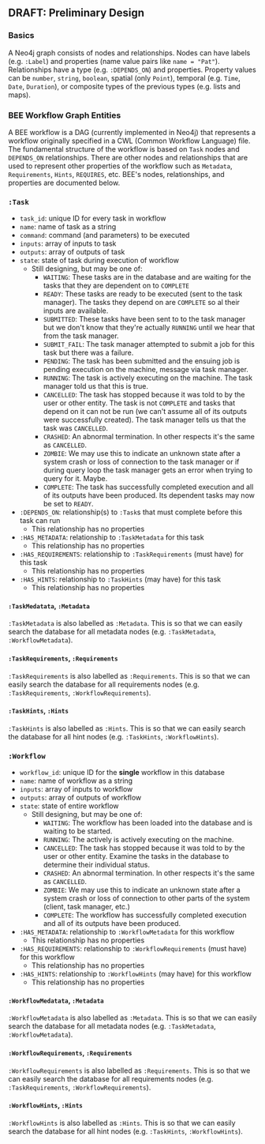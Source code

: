## DRAFT: Preliminary Design

### Basics

A Neo4j graph consists of nodes and relationships. Nodes can have labels (e.g. `:Label`) and properties (name value pairs like `name = "Pat"`). Relationships have a type (e.g. `:DEPENDS_ON`) and properties. Property values can be `number`, `string`, `boolean`, spatial (only `Point`), temporal (e.g. `Time`, `Date`, `Duration`), or composite types of the previous types (e.g. lists and maps).

### BEE Workflow Graph Entities

A BEE workflow is a DAG (currently implemented in Neo4j) that represents a workflow originally specified in a CWL (Common Workflow Language) file. The fundamental structure of the workflow is based on `Task` nodes and `DEPENDS_ON` relationships. There are other nodes and relationships that are used to represent other properties of the workflow such as `Metadata`, `Requirements`, `Hints`, `REQUIRES`, etc. BEE's nodes, relationships, and properties are documented below.

### `:Task`

* `task_id`: unique ID for every task in workflow
* `name`: name of task as a string
* `command`: command (and parameters) to be executed
* `inputs`: array of inputs to task
* `outputs`: array of outputs of task
* `state`: state of task during execution of workflow
    - Still designing, but may be one of:
        - `WAITING`: These tasks are in the database and are waiting for the tasks that they are dependent on to `COMPLETE`
        - `READY`: These tasks are ready to be executed (sent to the task manager). The tasks they depend on are `COMPLETE` so al their inputs are available.
        - `SUBMITTED`: These tasks have been sent to to the task manager but we don't know that they're actually `RUNNING` until we hear that from the task manager.
        - `SUBMIT_FAIL`: The task manager attempted to submit a job for this task but there was a failure.
        - `PENDING`: The task has been submitted and the ensuing job is pending execution on the machine, message via task manager.
        - `RUNNING`: The task is actively executing on the machine. The task manager told us that this is true.
        - `CANCELLED`: The task has stopped because it was told to by the user or other entity. The task is not `COMPLETE` and tasks that depend on it can not be run (we can't assume all of its outputs were successfully created). The task manager tells us that the task was `CANCELLED`.
        - `CRASHED`: An abnormal termination. In other respects it's the same as `CANCELLED`.
        - `ZOMBIE`: We may use this to indicate an unknown state after a system crash or loss of connection to the task manager or if during query loop the task manager gets an error when trying to query for it. Maybe.
        - `COMPLETE`: The task has successfully completed execution and all of its outputs have been produced. Its dependent tasks may now be set to `READY`.
* `:DEPENDS_ON`: relationship(s) to `:Task`s that must complete before this task can run
    - This relationship has no properties
* `:HAS_METADATA`: relationship to `:TaskMetadata` for this task
    - This relationship has no properties
* `:HAS_REQUIREMENTS`: relationship to `:TaskRequirements` (must have) for this task
    - This relationship has no properties
* `:HAS_HINTS`: relationship to `:TaskHints` (may have) for this task
    - This relationship has no properties

#### `:TaskMedatata`, `:Metadata`

`:TaskMetadata` is also labelled as `:Metadata`. This is so that we can easily search the database for all metadata nodes (e.g. `:TaskMetadata`, `:WorkflowMetadata`).

#### `:TaskRequirements`, `:Requirements`

`:TaskRequirements` is also labelled as `:Requirements`. This is so that we can easily search the database for all requirements nodes (e.g. `:TaskRequirements`, `:WorkflowRequirements`).

#### `:TaskHints`, `:Hints`

`:TaskHints` is also labelled as `:Hints`. This is so that we can easily search the database for all hint nodes (e.g. `:TaskHints`, `:WorkflowHints`).

### `:Workflow`

* `workflow_id`: unique ID for the **single** workflow in this database
* `name`: name of workflow as a string
* `inputs`: array of inputs to workflow
* `outputs`: array of outputs of workflow
* `state`: state of entire workflow
    - Still designing, but may be one of:
        - `WAITING`: The workflow has been loaded into the database and is waiting to be started.
        - `RUNNING`: The actively is actively executing on the machine.
        - `CANCELLED`: The task has stopped because it was told to by the user or other entity. Examine the tasks in the database to determine their individual status.
        - `CRASHED`: An abnormal termination. In other respects it's the same as `CANCELLED`.
        - `ZOMBIE`: We may use this to indicate an unknown state after a system crash or loss of connection to other parts of the system (client, task manager, etc.)
        - `COMPLETE`: The workflow has successfully completed execution and all of its outputs have been produced.
* `:HAS_METADATA`: relationship to `:WorkflowMetadata` for this workflow
    - This relationship has no properties
* `:HAS_REQUIREMENTS`: relationship to `:WorkflowRequirements` (must have) for this workflow
    - This relationship has no properties
* `:HAS_HINTS`: relationship to `:WorkflowHints` (may have) for this workflow
    - This relationship has no properties

#### `:WorkflowMedatata`, `:Metadata`

`:WorkflowMetadata` is also labelled as `:Metadata`. This is so that we can easily search the database for all metadata nodes (e.g. `:TaskMetadata`, `:WorkflowMetadata`).

#### `:WorkflowRequirements`, `:Requirements`

`:WorkflowRequirements` is also labelled as `:Requirements`. This is so that we can easily search the database for all requirements nodes (e.g. `:TaskRequirements`, `:WorkflowRequirements`).

#### `:WorkflowHints`, `:Hints`

`:WorkflowHints` is also labelled as `:Hints`. This is so that we can easily search the database for all hint nodes (e.g. `:TaskHints`, `:WorkflowHints`).

